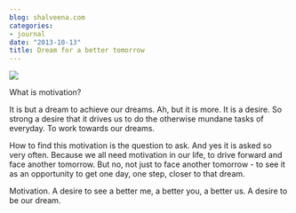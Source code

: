 ```yaml
---
blog: shalveena.com
categories:
- journal
date: "2013-10-13"
title: Dream for a better tomorrow
---
```


[![](https://shalveena.files.wordpress.com/2013/10/93eba-fotor01013191830.jpg?w=300)](https://shalveena.files.wordpress.com/2013/10/93eba-fotor01013191830.jpg)

  

What is motivation? 

  

It is but a dream to achieve our dreams. Ah, but it is more. It is a desire. So strong a desire that it drives us to do the otherwise mundane tasks of everyday. To work towards our dreams.

  

How to find this motivation is the question to ask. And yes it is asked so very often. Because we all need motivation in our life, to drive forward and face another tomorrow. But no, not just to face another tomorrow - to see it as an opportunity to get one day, one step, closer to that dream.

  

Motivation. A desire to see a better me, a better you, a better us. A desire to be our dream.
